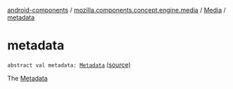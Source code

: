 [android-components](../../index.md) / [mozilla.components.concept.engine.media](../index.md) / [Media](index.md) / [metadata](./metadata.md)

# metadata

`abstract val metadata: `[`Metadata`](-metadata/index.md) [(source)](https://github.com/mozilla-mobile/android-components/blob/master/components/concept/engine/src/main/java/mozilla/components/concept/engine/media/Media.kt#L32)

The [Metadata](-metadata/index.md)

